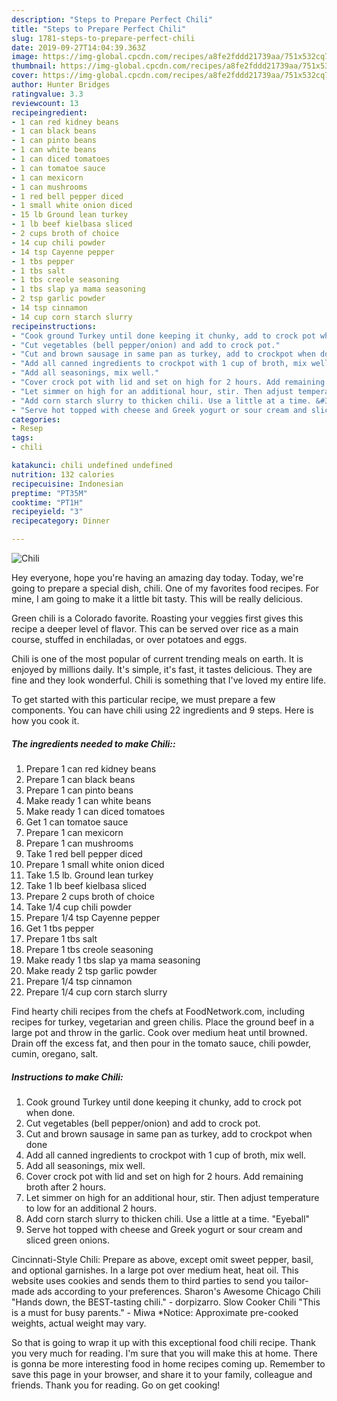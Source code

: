 ```yaml
---
description: "Steps to Prepare Perfect Chili"
title: "Steps to Prepare Perfect Chili"
slug: 1781-steps-to-prepare-perfect-chili
date: 2019-09-27T14:04:39.363Z
image: https://img-global.cpcdn.com/recipes/a8fe2fddd21739aa/751x532cq70/chili-recipe-main-photo.jpg
thumbnail: https://img-global.cpcdn.com/recipes/a8fe2fddd21739aa/751x532cq70/chili-recipe-main-photo.jpg
cover: https://img-global.cpcdn.com/recipes/a8fe2fddd21739aa/751x532cq70/chili-recipe-main-photo.jpg
author: Hunter Bridges
ratingvalue: 3.3
reviewcount: 13
recipeingredient:
- 1 can red kidney beans
- 1 can black beans
- 1 can pinto beans
- 1 can white beans
- 1 can diced tomatoes
- 1 can tomatoe sauce
- 1 can mexicorn
- 1 can mushrooms
- 1 red bell pepper diced
- 1 small white onion diced
- 15 lb Ground lean turkey
- 1 lb beef kielbasa sliced
- 2 cups broth of choice
- 14 cup chili powder
- 14 tsp Cayenne pepper
- 1 tbs pepper
- 1 tbs salt
- 1 tbs creole seasoning
- 1 tbs slap ya mama seasoning
- 2 tsp garlic powder
- 14 tsp cinnamon
- 14 cup corn starch slurry
recipeinstructions:
- "Cook ground Turkey until done keeping it chunky, add to crock pot when done."
- "Cut vegetables (bell pepper/onion) and add to crock pot."
- "Cut and brown sausage in same pan as turkey, add to crockpot when done"
- "Add all canned ingredients to crockpot with 1 cup of broth, mix well."
- "Add all seasonings, mix well."
- "Cover crock pot with lid and set on high for 2 hours. Add remaining broth after 2 hours."
- "Let simmer on high for an additional hour, stir. Then adjust temperature to low for an additional 2 hours."
- "Add corn starch slurry to thicken chili. Use a little at a time. &#34;Eyeball&#34;"
- "Serve hot topped with cheese and Greek yogurt or sour cream and sliced green onions."
categories:
- Resep
tags:
- chili

katakunci: chili undefined undefined
nutrition: 132 calories
recipecuisine: Indonesian
preptime: "PT35M"
cooktime: "PT1H"
recipeyield: "3"
recipecategory: Dinner

---
```



![Chili](https://img-global.cpcdn.com/recipes/a8fe2fddd21739aa/751x532cq70/chili-recipe-main-photo.jpg)

Hey everyone, hope you're having an amazing day today. Today, we're going to prepare a special dish, chili. One of my favorites food recipes. For mine, I am going to make it a little bit tasty. This will be really delicious.

Green chili is a Colorado favorite. Roasting your veggies first gives this recipe a deeper level of flavor. This can be served over rice as a main course, stuffed in enchiladas, or over potatoes and eggs.

Chili is one of the most popular of current trending meals on earth. It is enjoyed by millions daily. It's simple, it's fast, it tastes delicious. They are fine and they look wonderful. Chili is something that I've loved my entire life.


To get started with this particular recipe, we must prepare a few components. You can have chili using 22 ingredients and 9 steps. Here is how you cook it.

##### The ingredients needed to make Chili::

1. Prepare 1 can red kidney beans
1. Prepare 1 can black beans
1. Prepare 1 can pinto beans
1. Make ready 1 can white beans
1. Make ready 1 can diced tomatoes
1. Get 1 can tomatoe sauce
1. Prepare 1 can mexicorn
1. Prepare 1 can mushrooms
1. Take 1 red bell pepper diced
1. Prepare 1 small white onion diced
1. Take 1.5 lb. Ground lean turkey
1. Take 1 lb beef kielbasa sliced
1. Prepare 2 cups broth of choice
1. Take 1/4 cup chili powder
1. Prepare 1/4 tsp Cayenne pepper
1. Get 1 tbs pepper
1. Prepare 1 tbs salt
1. Prepare 1 tbs creole seasoning
1. Make ready 1 tbs slap ya mama seasoning
1. Make ready 2 tsp garlic powder
1. Prepare 1/4 tsp cinnamon
1. Prepare 1/4 cup corn starch slurry


Find hearty chili recipes from the chefs at FoodNetwork.com, including recipes for turkey, vegetarian and green chilis. Place the ground beef in a large pot and throw in the garlic. Cook over medium heat until browned. Drain off the excess fat, and then pour in the tomato sauce, chili powder, cumin, oregano, salt. 

##### Instructions to make Chili:

1. Cook ground Turkey until done keeping it chunky, add to crock pot when done.
1. Cut vegetables (bell pepper/onion) and add to crock pot.
1. Cut and brown sausage in same pan as turkey, add to crockpot when done
1. Add all canned ingredients to crockpot with 1 cup of broth, mix well.
1. Add all seasonings, mix well.
1. Cover crock pot with lid and set on high for 2 hours. Add remaining broth after 2 hours.
1. Let simmer on high for an additional hour, stir. Then adjust temperature to low for an additional 2 hours.
1. Add corn starch slurry to thicken chili. Use a little at a time. &#34;Eyeball&#34;
1. Serve hot topped with cheese and Greek yogurt or sour cream and sliced green onions.


Cincinnati-Style Chili: Prepare as above, except omit sweet pepper, basil, and optional garnishes. In a large pot over medium heat, heat oil. This website uses cookies and sends them to third parties to send you tailor-made ads according to your preferences. Sharon&#39;s Awesome Chicago Chili &#34;Hands down, the BEST-tasting chili.&#34; - dorpizarro. Slow Cooker Chili &#34;This is a must for busy parents.&#34; - Miwa *Notice: Approximate pre-cooked weights, actual weight may vary. 

So that is going to wrap it up with this exceptional food chili recipe. Thank you very much for reading. I'm sure that you will make this at home. There is gonna be more interesting food in home recipes coming up. Remember to save this page in your browser, and share it to your family, colleague and friends. Thank you for reading. Go on get cooking!
